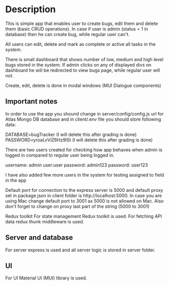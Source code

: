 # Description

This is simple app that enables user to create bugs, edit them and delete them (basic CRUD operations). In case if user is admin (status = 1 in database) then he can create bug, while regular user can't.

All users can edit, delete and mark as complete or active all tasks in the system.

There is small dashboard that shows number of low, medium and high level bugs stored in the system. If admin clicks on any of displayed divs on dashboard he will be redirected to view 
bugs page, while regular user will not.

Create, edit, delete is done in modal windows (MUI Dialogue components)

## Important notes
In order to use the app you shound change in server/config/config.js url for Atlas Mongo DB database and in client/.env file you should store following data:

DATABASE=bugTracker (I will delete this after grading is done) 
PASSWORD=yroaLvViZ6Hz9lSt (I will delete this after grading is done)

There are two users created for checking how app behaves when admin is logged in compared to regular user being logged in.

username: admin       user:user
password: admin123    password: user123

I have also added few more users in the system for testing assigned to field in the app

Default port for connection to the express server is 5000 and default proxy set in package.json in client folder is http://localhost:5000. In case you are using Mac change default port to 3001 as 5000 is not allowed on Mac. Also don't forget to change on proxy last part of the string (5000 to 3001)

Redux toolkit
For state management Redux toolkit is used. For fetching API data redux thunk middleware is used.

## Server and database
For server express is used and all server logic is stored in server folder.

## UI
For UI Material UI (MUI) library is used.